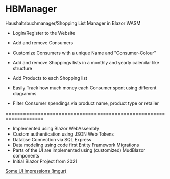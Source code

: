 # HBManager

Haushaltsbuchmanager/Shopping List Manager in Blazor WASM

- Login/Register to the Website
- Add and remove Consumers
- Customize Consumers with a unique Name and "Consumer-Colour"
- Add and remove Shoppings lists in a monthly and yearly calendar like structure
- Add Products to each Shopping list

- Easily Track how much money each Consumer spent using different diagramms
- Filter Consumer spendings via product name, product type or retailer

===================================================================

- Implemented using Blazor WebAssembly
- Custom authentication using JSON Web Tokens
- Databse Connection via SQL Express
- Data modeling using code first Entity Framework Migrations
- Parts of the UI are implemented using (customized) MudBlazor components
- Initial Blazor Project from 2021

[Some UI impressions (imgur)](https://imgur.com/a/apL9Zwq)
